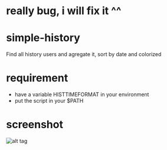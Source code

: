 # really bug, i will fix it ^^

# simple-history

Find all history users and agregate it, sort by date and colorized
# requirement
  * have a variable HISTTIMEFORMAT in your environment
  * put the script in your $PATH
# screenshot
![alt tag](https://github.com/mazingerzzz/simple-history/blob/master/history.png?raw=true)

